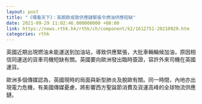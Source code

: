 ```yaml
---
layout: post
title: "《環看天下》：英脫歐或致供應鏈緊張令燃油供應短缺"
date: 2021-09-29 11:02:46.000000000 +08:00
link: https://news.rthk.hk/rthk/ch/component/k2/1612751-20210929.htm
categories: rthk
---
```


英國近期出現燃油未能運送到加油站，導致供應緊張，大批車輛輪候加油，原因相信同運送的貨車司機短缺有關。英國要向歐洲發出臨時簽證，容許外來司機在英國運貨。

歐洲多個傳媒認為，英國現時的局面與新型肺炎及脫歐有關。同一時間，內地亦出現電力危機，有美國傳媒憂慮，將影響西方聖誕節消費及貨運高峰的全球物流供應鏈。
